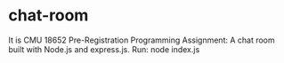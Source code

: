 # chat-room
It is CMU 18652 Pre-Registration Programming Assignment: A chat room built with Node.js and express.js.
Run: node index.js
